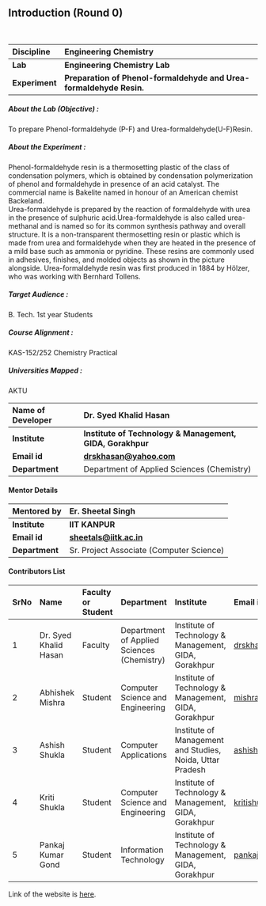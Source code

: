 ## Introduction (Round 0)
<br>

<b>Discipline | <b>Engineering Chemistry
:--|:--|
<b> Lab | <b>  Engineering Chemistry Lab
<b> Experiment|     <b> Preparation of Phenol-formaldehyde and Urea-formaldehyde Resin.

<h5> About the Lab (Objective) : </h5>

To prepare Phenol-formaldehyde (P-F) and Urea-formaldehyde(U-F)Resin.

<h5> About the Experiment : </h5>

Phenol-formaldehyde resin is a thermosetting plastic of the class of condensation polymers, which is obtained by condensation polymerization of phenol and formaldehyde in presence of an acid catalyst. The commercial name is Bakelite named in honour of an American chemist Backeland.<br>Urea-formaldehyde is prepared by the reaction of formaldehyde with urea in the presence of sulphuric acid.Urea-formaldehyde is also called urea-methanal and is named so for its common synthesis pathway and overall structure. It is a non-transparent thermosetting resin or plastic which is made from urea and formaldehyde when they are heated in the presence of a mild base such as ammonia or pyridine. These resins are commonly used in adhesives, finishes, and molded objects as shown in the picture alongside.  Urea-formaldehyde resin was first produced in 1884 by Hölzer, who was working with Bernhard Tollens.

<h5> Target Audience : </h5>

B. Tech. 1st year Students

<h5> Course Alignment : </h5>

KAS-152/252 Chemistry Practical

<h5> Universities Mapped : </h5>

AKTU

<b>Name of Developer | <b> Dr. Syed Khalid Hasan
:--|:--|
<b> Institute | <b> Institute of Technology & Management, GIDA, Gorakhpur
<b> Email id|     <b> drskhasan@yahoo.com
<b> Department | Department of Applied Sciences (Chemistry)

#### Mentor Details

<b>Mentored by | <b> Er. Sheetal Singh
:--|:--|
<b> Institute | <b> IIT KANPUR
<b> Email id|     <b> sheetals@iitk.ac.in
<b> Department | Sr. Project Associate (Computer Science) 

#### Contributors List

SrNo | Name | Faculty or Student | Department| Institute | Email id
:--|:--|:--|:--|:--|:--|
1 | Dr. Syed Khalid Hasan | Faculty | Department of Applied Sciences (Chemistry) | Institute of Technology & Management, GIDA, Gorakhpur | drskhasan@yahoo.com
2 | Abhishek Mishra | Student | Computer Science and Engineering | Institute of Technology & Management, GIDA, Gorakhpur |mishraabhi8924@gmail.com
3 | Ashish Shukla | Student | Computer Applications| Institute of Management  and Studies, Noida, Uttar Pradesh | ashishgkp22@yahoo.com
4 | Kriti Shukla | Student | Computer Science and Engineering | Institute of Technology & Management, GIDA, Gorakhpur | kritishukla2019@gmail.com
5 | Pankaj Kumar Gond | Student | Information Technology | Institute of Technology & Management, GIDA, Gorakhpur | pankajkumargond79@gmail.com<br> </b>


Link of the website is <a href="http://ebootathon.com/labs/beta/chemistry/EngineeringChemistryLab/exp1/">here</a>.
